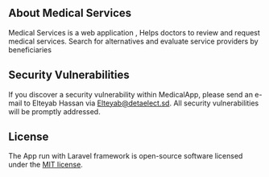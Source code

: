 
## About Medical Services

Medical Services is a web application , Helps doctors to review and request medical services.
                                        Search for alternatives and evaluate service providers by beneficiaries
## Security Vulnerabilities

If you discover a security vulnerability within MedicalApp, please send an e-mail to Elteyab Hassan via [Elteyab@detaelect.sd](mailto:[Elteyab@detaelect.sd). All security vulnerabilities will be promptly addressed.

## License

The App run with Laravel framework is open-source software licensed under the [MIT license](https://opensource.org/licenses/MIT).

